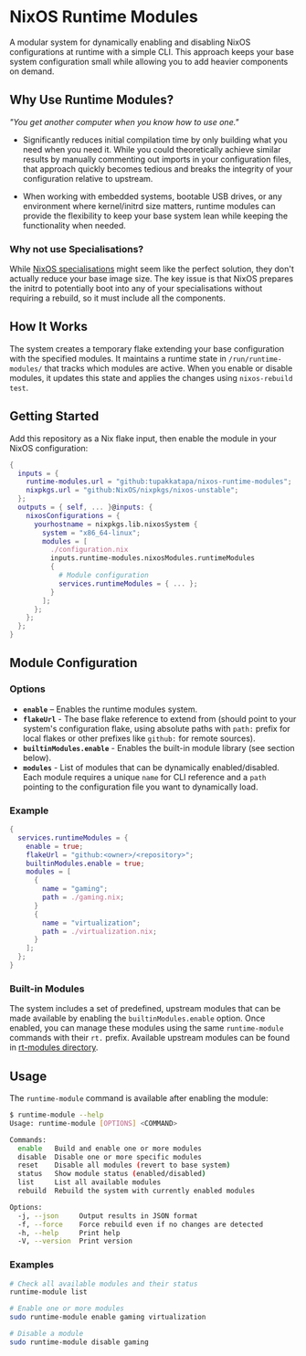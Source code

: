 
# NixOS Runtime Modules

A modular system for dynamically enabling and disabling NixOS configurations at runtime with a simple CLI. This approach keeps your base system configuration small while allowing you to add heavier components on demand.

## Why Use Runtime Modules?

*"You get another computer when you know how to use one."*

- Significantly reduces initial compilation time by only building what you need when you need it. While you could theoretically achieve similar results by manually commenting out imports in your configuration files, that approach quickly becomes tedious and breaks the integrity of your configuration relative to upstream.

- When working with embedded systems, bootable USB drives, or any environment where kernel/initrd size matters, runtime modules can provide the flexibility to keep your base system lean while keeping the functionality when needed.

### Why not use Specialisations?

While [NixOS specialisations](https://nixos.wiki/wiki/Specialisation) might seem like the perfect solution, they don't actually reduce your base image size. The key issue is that NixOS prepares the initrd to potentially boot into any of your specialisations without requiring a rebuild, so it must include all the components.

## How It Works

The system creates a temporary flake extending your base configuration with the specified modules. It maintains a runtime state in `/run/runtime-modules/` that tracks which modules are active. When you enable or disable modules, it updates this state and applies the changes using `nixos-rebuild test`.

## Getting Started

Add this repository as a Nix flake input, then enable the module in your NixOS configuration:

```nix
{
  inputs = {
    runtime-modules.url = "github:tupakkatapa/nixos-runtime-modules";
    nixpkgs.url = "github:NixOS/nixpkgs/nixos-unstable";
  };
  outputs = { self, ... }@inputs: {
    nixosConfigurations = {
      yourhostname = nixpkgs.lib.nixosSystem {
        system = "x86_64-linux";
        modules = [
          ./configuration.nix
          inputs.runtime-modules.nixosModules.runtimeModules
          {
            # Module configuration
            services.runtimeModules = { ... };
          }
        ];
      };
    };
  };
}
```

## Module Configuration

### Options

- **`enable`** – Enables the runtime modules system.
- **`flakeUrl`** - The base flake reference to extend from (should point to your system's configuration flake, using absolute paths with `path:` prefix for local flakes or other prefixes like `github:` for remote sources).
- **`builtinModules.enable`** - Enables the built-in module library (see section below).
- **`modules`** - List of modules that can be dynamically enabled/disabled. Each module requires a unique `name` for CLI reference and a `path` pointing to the configuration file you want to dynamically load.

### Example

```nix
{
  services.runtimeModules = {
    enable = true;
    flakeUrl = "github:<owner>/<repository>";
    builtinModules.enable = true;
    modules = [
      {
        name = "gaming";
        path = ./gaming.nix;
      }
      {
        name = "virtualization";
        path = ./virtualization.nix;
      }
    ];
  };
}
```

### Built-in Modules

The system includes a set of predefined, upstream modules that can be made available by enabling the `builtinModules.enable` option. Once enabled, you can manage these modules using the same `runtime-module` commands with their `rt.` prefix. Available upstream modules can be found in [rt-modules directory](./nixosModules/rt-modules).

## Usage

The `runtime-module` command is available after enabling the module:

```bash
$ runtime-module --help
Usage: runtime-module [OPTIONS] <COMMAND>

Commands:
  enable   Build and enable one or more modules
  disable  Disable one or more specific modules
  reset    Disable all modules (revert to base system)
  status   Show module status (enabled/disabled)
  list     List all available modules
  rebuild  Rebuild the system with currently enabled modules

Options:
  -j, --json     Output results in JSON format
  -f, --force    Force rebuild even if no changes are detected
  -h, --help     Print help
  -V, --version  Print version
```

### Examples

```bash
# Check all available modules and their status
runtime-module list

# Enable one or more modules
sudo runtime-module enable gaming virtualization

# Disable a module
sudo runtime-module disable gaming
```
